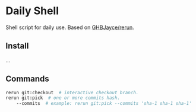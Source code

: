 
# Daily Shell

Shell script for daily use. Based on [GHBJayce/rerun](https://github.com/GHBJayce/rerun).

## Install

...

## Commands

```BASH
rerun git:checkout  # interactive checkout branch.
rerun git:pick  # one or more commits hash.
    --commits  # example: rerun git:pick --commits 'sha-1 sha-1 sha-1'
```
